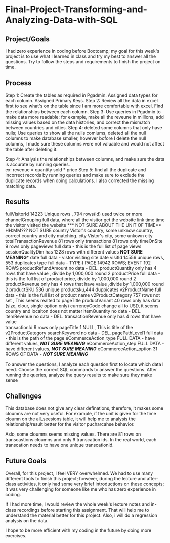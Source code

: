 # Final-Project-Transforming-and-Analyzing-Data-with-SQL

## Project/Goals
I had zero experience in coding before Bootcamp; my goal for this week's project is to use what I learned in class and try my best to answer all the questions. Try to follow the steps and requirements to finish the project on time.   


## Process

Step 1: Create the tables as required in Pgadmin. Assigned data types for each column. Assigned Primary Keys.
Step 2:  Review all the data in excel first to see what's on the table since I am more comfortable with excel. Find the relationships between each column. 
Step 3: Use queries in Pgadmin to make data more readable; for example, make all the reveune in millions, add missing values based on the data histories, and correct the mismatch between countries and cities. 
Step 4: deleted some columns that only have nulls; Use queries to show all the nulls comlums, deleted all the null columns to make database smaller, however bofore I delete the null columns, I made sure these columns were not valuable and would not affect the table after deleting it. 

Step 4: Analysis the relationships between columns, and make sure the data is accurate by running queries.  
		ex:  revenue = quantity sold * price 
Step 5: find all the duplicate and incorrect records by running queries and make sure to exclude the duplicate records when doing calculations. 
I also corrected the missing matching data. 

## Results


fullVisitorId	14223 Unique rows , 794 rows(id) used twice or more
channelGrouping	full data,  where all the visitor get the website link
time	time the visitor visited the website *** NOT SURE ABOUT THE UNIT OF TIME** HH:MM??? NOT SURE
country	Vistor's country, some unknow country,  correct country and city matching. 
city	Vistor's city, some unkown city 
totalTransactionRevenue	81 rows only 
transactions	81 rows only 
timeOnSite	9 rows only 
pageviews	full data - this is the full list of page views 
sessionQualityDim	has 1228 rows  with different values **NOT SURE MEANING***
date	full data - vistor visiting site date
visitId	14556 unique rows, 553 duplicates
type	full data - TYPE:( PAGE 14942 ROWS; EVENT 192 ROWS
productRefundAmount	no data - DEL. 
productQuantity	only has 4 rows that have value , divide by 1,000,000 round 2
productPrice	full data - this is the full list of product price, divide by 1,000,000 round 2
productRevenue	only has 4 rows that have value  ,divide by 1,000,000 round 2
productSKU	536 unique productsku,444 duppicates 
v2ProductName	full data - this is the full list of product name
v2ProductCategory	757 rows not set , This seems realted to pageTitle
productVariant	40 rows only has data  (size, clour, single option only)
currencyCode	change all to USD, it seems country and locaiton does not matter
itemQuantity	no data - DEL. 
itemRevenue	no data - DEL. 
transactionRevenue	only has 4 rows that have value   
transactionId	9 rows only 
pageTitle	1 NULL,  This is title of the v2ProductCategory
searchKeyword	no data - DEL. 
pagePathLevel1	full data - this is the path of the page
eCommerceAction_type	FULL DATA -  have different values,  ***NOT SURE MEANING*** 
eCommerceAction_step	FULL DATA -  have different values,  ***NOT SURE MEANING*** 
eCommerceAction_option	31 ROWS OF DATA - ***NOT SURE MEANING***

To answer the questions, I analyze each question first to locate which data I need. 
Choose the correct SQL commands to answer the questions.
After running the queries, analyze the query results to make sure they make sense 


## Challenges 
This database does not give any clear definations, therefore, it makes some cloumns are not very useful. For example, if the unit is given for the time cloumn on the all_seesions table, it will help me to analysis the relationship/result better for the visitor pucharcahse behavior. 

Aslo, some cloumns seems missing values. There are 81 rows on transcastions cloumns and only 9 transcation ids. In the real world, each transcation needs to have one unique transcationid.



## Future Goals
Overall, for this project, I feel VERY overwhelmed.
We had to use many different tools to finish this project; however, during the lecture and after-class activities, it only had some very brief introductions on these concepts; It was very challenging for someone like me who has zero experience in coding.

If I had more time, I would review the whole week's lecture notes and in-class recordings before starting this assignment. That will help me to understand the material better for this project. 
Also, i will do a regression analysis on the data.

I hope to be more efficient with my coding in the future by doing more exercises. 


